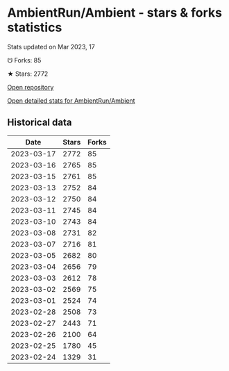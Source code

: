 # AmbientRun/Ambient - stars & forks statistics

Stats updated on Mar 2023, 17

☋ Forks: 85

★ Stars: 2772

[Open repository](https://github.com/AmbientRun/Ambient)

[Open detailed stats for AmbientRun/Ambient](https://reviewgithub.com/rep/AmbientRun/Ambient)

## Historical data
| Date | Stars | Forks |
|------|-------|-------|
| 2023-03-17 | 2772 | 85 | 
| 2023-03-16 | 2765 | 85 | 
| 2023-03-15 | 2761 | 85 | 
| 2023-03-13 | 2752 | 84 | 
| 2023-03-12 | 2750 | 84 | 
| 2023-03-11 | 2745 | 84 | 
| 2023-03-10 | 2743 | 84 | 
| 2023-03-08 | 2731 | 82 | 
| 2023-03-07 | 2716 | 81 | 
| 2023-03-05 | 2682 | 80 | 
| 2023-03-04 | 2656 | 79 | 
| 2023-03-03 | 2612 | 78 | 
| 2023-03-02 | 2569 | 75 | 
| 2023-03-01 | 2524 | 74 | 
| 2023-02-28 | 2508 | 73 | 
| 2023-02-27 | 2443 | 71 | 
| 2023-02-26 | 2100 | 64 | 
| 2023-02-25 | 1780 | 45 | 
| 2023-02-24 | 1329 | 31 | 

